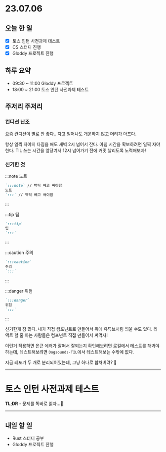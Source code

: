 # 23.07.06

## 오늘 한 일

- [x] 토스 인턴 사전과제 테스트
- [x] CS 스터디 진행
- [x] Gloddy 프로젝트 진행

## 하루 요약

- 09:30 ~ 11:00 Gloddy 프로젝트
- 18:00 ~ 21:00 토스 인턴 사전과제 테스트

## 주저리 주저리

### 컨디션 난조

<Youtube id="NkGP2AV6gE8"/>

요즘 컨디션이 별로 안 좋다.. 자고 일어나도 개운하지 않고 머리가 아프다.

항상 일찍 자야지 다짐을 해도 새벽 2시 넘어서 잔다. 아침 시간을 확보하려면 일찍 자야한다. TIL 쓰는 시간을 앞당겨서 12시 넘어가기 전에 커밋 날리도록 노력해보자!

### 신기한 것

:::note
노트

```md
`:::note` // 백틱 빼고 써야함
노트
`:::` // 백틱 빼고 써야함
```

:::

:::tip
팁

```md
`:::tip`
팁
`:::`
```

:::

:::caution
주의

```md
`:::caution`
주의
`:::`
```

:::

:::danger
위험

```md
`:::danger`
위험
`:::`
```

:::

신기한게 참 많다. 내가 직접 컴포넌트로 만들어서 위에 유튜브처럼 띄울 수도 있다. 리액트 할 줄 아는 사람들은 컴포넌트 직접 만들어서 써먹자!

이런거 적용하면 은근 에러가 잘떠서 잘되는지 확인해보려면 로컬에서 테스트를 해봐야하는데, 테스트해보려면 `Dogsounds-TIL`에서 테스트해보는 수밖에 없다.

지금 레포가 두 개로 분리되어있는데, 그냥 하나로 합쳐버려? 🤔

---

# 토스 인턴 사전과제 테스트

**TL;DR** - 문제를 똑바로 읽자...🥲

---

## 내일 할 일

- Rust 스터디 공부
- Gloddy 프로젝트 진행
